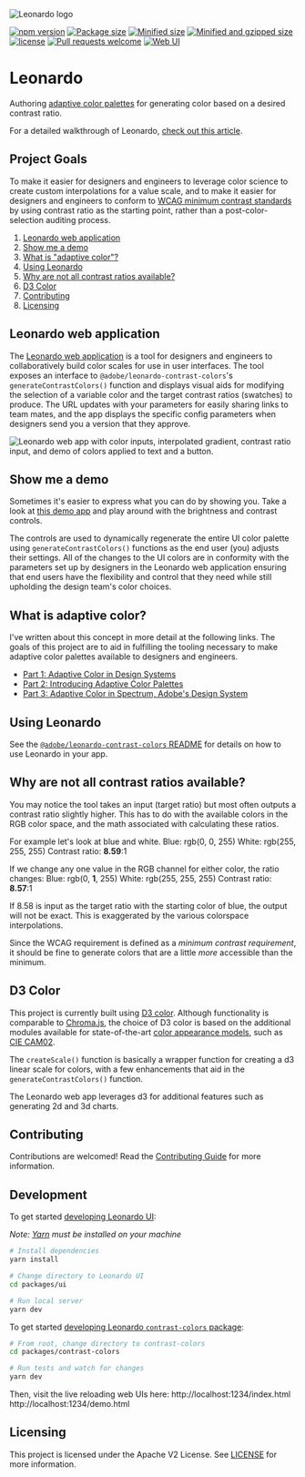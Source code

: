 ![Leonardo logo](.github/Leonardo_Logo.png)

[![npm version](https://badge.fury.io/js/%40adobe%2Fleonardo-contrast-colors.svg)](https://www.npmjs.com/package/@adobe/leonardo-contrast-colors)
[![Package size](https://badgen.net/packagephobia/publish/@adobe/leonardo-contrast-colors)](https://packagephobia.com/result?p=%40adobe%2Fleonardo-contrast-colors)
[![Minified size](https://badgen.net/bundlephobia/min/@adobe/leonardo-contrast-colors)](https://bundlephobia.com/package/@adobe/leonardo-contrast-colors)
[![Minified and gzipped size](https://badgen.net/bundlephobia/minzip/@adobe/leonardo-contrast-colors)](https://bundlephobia.com/package/@adobe/leonardo-contrast-colors)
[![license](https://img.shields.io/github/license/adobe/leonardo)](https://github.com/adobe/leonardo/blob/master/LICENSE)
[![Pull requests welcome](https://img.shields.io/badge/PRs-welcome-blueviolet)](https://github.com/adobe/leonardo/blob/master/.github/CONTRIBUTING.md) [![Web UI](https://img.shields.io/badge/web%20tool-leonardocolor.io-blue)](https://leonardocolor.io)

# Leonardo
Authoring [adaptive color palettes](#what-is-adaptive-color) for generating color based on a desired contrast ratio.

For a detailed walkthrough of Leonardo, [check out this article](https://medium.com/@NateBaldwin/leonardo-an-open-source-contrast-based-color-generator-92d61b6521d2).

## Project Goals
To make it easier for designers and engineers to leverage color science to create custom interpolations for a value scale, and to make it easier for designers and engineers to conform to [WCAG minimum contrast standards](https://www.w3.org/TR/WCAG21/#contrast-minimum) by using contrast ratio as the starting point, rather than a post-color-selection auditing process.

1. [Leonardo web application](#leonardo-web-application)
2. [Show me a demo](#show-me-a-demo)
3. [What is "adaptive color"?](#what-is-adaptive-color)
4. [Using Leonardo](#using-leonardo)
5. [Why are not all contrast ratios available?](#why-are-not-all-contrast-ratios-available)
6. [D3 Color](#d3-color)
7. [Contributing](#contributing)
8. [Licensing](#licensing)


## Leonardo web application
The [Leonardo web application](http://www.leonardocolor.io/) is a tool for designers and engineers to collaboratively build color scales for use in user interfaces. The tool exposes an interface to `@adobe/leonardo-contrast-colors`'s `generateContrastColors()` function and displays visual aids for modifying the selection of a variable color and the target contrast ratios (swatches) to produce. The URL updates with your parameters for easily sharing links to team mates, and the app displays the specific config parameters when designers send you a version that they approve.

![Leonardo web app with color inputs, interpolated gradient, contrast ratio input, and demo of colors applied to text and a button.](.github/Leonardo_Screenshot.png)

## Show me a demo
Sometimes it's easier to express what you can do by showing you. Take a look at [this demo app](http://www.leonardocolor.io/demo.html) and play around with the brightness and contrast controls.

The controls are used to dynamically regenerate the entire UI color palette using `generateContrastColors()` functions as the end user (you) adjusts their settings. All of the changes to the UI colors are in conformity with the parameters set up by designers in the Leonardo web application ensuring that end users have the flexibility and control that they need while still upholding the design team's color choices.

## What is adaptive color?
I've written about this concept in more detail at the following links. The goals of this project are to aid in fulfilling the tooling necessary to make adaptive color palettes available to designers and engineers.

- [Part 1: Adaptive Color in Design Systems](https://medium.com/thinking-design/adaptive-color-in-design-systems-7bcd2e664fa0)
- [Part 2: Introducing Adaptive Color Palettes](https://medium.com/thinking-design/introducing-adaptive-color-palettes-111b5842fc88)
- [Part 3: Adaptive Color in Spectrum, Adobe's Design System](https://medium.com/thinking-design/adaptive-color-in-spectrum-adobes-design-system-feeeec89a2c7)

## Using Leonardo

See the [`@adobe/leonardo-contrast-colors` README](packages/contrast-colors/README.md) for details on how to use Leonardo in your app.

## Why are not all contrast ratios available?
You may notice the tool takes an input (target ratio) but most often outputs a contrast ratio slightly higher. This has to do with the available colors in the RGB color space, and the math associated with calculating these ratios.

For example let's look at blue and white.
Blue: rgb(0, 0, 255)
White: rgb(255, 255, 255)
Contrast ratio: **8.59**:1

If we change any one value in the RGB channel for either color, the ratio changes:
Blue: rgb(0, **1**, 255)
White: rgb(255, 255, 255)
Contrast ratio: **8.57**:1

If 8.58 is input as the target ratio with the starting color of blue, the output will not be exact. This is exaggerated by the various colorspace interpolations.

Since the WCAG requirement is defined as a *minimum contrast requirement*, it should be fine to generate colors that are a little *more* accessible than the minimum.

## D3 Color
This project is currently built using [D3 color](https://github.com/d3/d3-color). Although functionality is comparable to [Chroma.js](https://gka.github.io/chroma.js/), the choice of D3 color is based on the additional modules available for state-of-the-art [color appearance models](https://en.wikipedia.org/wiki/Color_appearance_model), such as [CIE CAM02](https://gramaz.io/d3-cam02/).

The `createScale()` function is basically a wrapper function for creating a d3 linear scale for colors, with a few enhancements that aid in the `generateContrastColors()` function.

The Leonardo web app leverages d3 for additional features such as generating 2d and 3d charts.

## Contributing
Contributions are welcomed! Read the [Contributing Guide](./.github/CONTRIBUTING.md) for more information.

## Development

To get started [developing Leonardo UI](packages/ui#development):

*Note: [Yarn](https://yarnpkg.com/) must be installed on your machine*

```sh
# Install dependencies
yarn install

# Change directory to Leonardo UI
cd packages/ui

# Run local server
yarn dev
```

To get started [developing Leonardo `contrast-colors` package](packages/contrast-colors#development):

```sh
# From root, change directory to contrast-colors
cd packages/contrast-colors

# Run tests and watch for changes
yarn dev
```

Then, visit the live reloading web UIs here:
http://localhost:1234/index.html
http://localhost:1234/demo.html

## Licensing
This project is licensed under the Apache V2 License. See [LICENSE](LICENSE) for more information.
